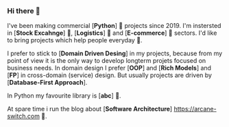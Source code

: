### Hi there 👋

I've been making commercial [**Python**] 🐍 projects since 2019.
I'm instersted in [**Stock Excahnge**] 💸,  [**Logistics**] 🚛 and [**E-commerce**] 🛒 sectors.
I'd like to bring projects which help people everyday 🚀.

I prefer to stick to [**Domain Driven Desing**] in my projects, because from my point of view it is the only way to develop longterm projets focused on business needs.
In domain design I prefer [**OOP**] and [**Rich Models**] and [**FP**] in cross-domain (service) design.
But usually projects are driven by [**Database-First Approach**].

In Python my favourite library is [**abc**] 🥇.

At spare time i run the blog about [**Software Architecture**] <https://arcane-switch.com> 📖.

<!--
**Aaliyah097/Aaliyah097** is a ✨ _special_ ✨ repository because its `README.md` (this file) appears on your GitHub profile.

Here are some ideas to get you started:

- 🔭 I’m currently working on ...
- 🌱 I’m currently learning ...
- 👯 I’m looking to collaborate on ...
- 🤔 I’m looking for help with ...
- 💬 Ask me about ...
- 📫 How to reach me: ...
- 😄 Pronouns: ...
- ⚡ Fun fact: ...
-->
